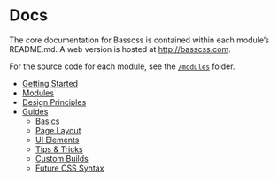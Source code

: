
# Docs

The core documentation for Basscss is contained within each module’s README.md. A web version is hosted at <http://basscss.com>.

For the source code for each module, see the [`/modules`](/modules) folder.

- [Getting Started](GettingStarted.md)
- [Modules](/modules/README.md)
- [Design Principles](DesignPrinciples.md)
- [Guides](guides)
  - [Basics](guides/Basics.md)
  - [Page Layout](guides/PageLayout.md)
  - [UI Elements](guides/UIElements.md)
  - [Tips & Tricks](guides/TipsAndTricks.md)
  - [Custom Builds](guides/CustomBuilds.md)
  - [Future CSS Syntax](guides/FutureCSSSyntax.md)
